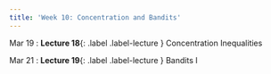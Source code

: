```yaml
---
title: 'Week 10: Concentration and Bandits'
---
```


Mar 19
: **Lecture 18**{: .label .label-lecture } Concentration Inequalities

Mar 21
: **Lecture 19**{: .label .label-lecture } Bandits I
